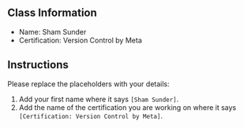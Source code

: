 ## Class Information
- Name: Sham Sunder
- Certification: Version Control by Meta  

## Instructions
Please replace the placeholders with your details:
1. Add your first name where it says `[Sham Sunder]`.  
2. Add the name of the certification you are working on where it says `[Certification: Version Control by Meta]`.  
